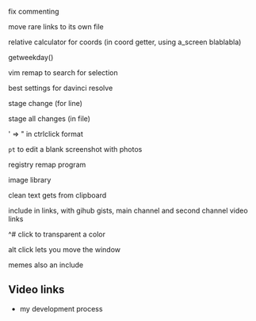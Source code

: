﻿fix commenting

move rare links to its own file

relative calculator for coords (in coord getter, using a_screen blablabla)

getweekday()

vim remap to search for selection

best settings for davinci resolve

stage change (for line)

stage all changes (in file)

' => " in ctrlclick format

`pt` to edit a blank screenshot with photos

registry remap program

image library

clean text gets from clipboard

include in links, with gihub gists, main channel and second channel video links

^# click to transparent a color

alt click lets you move the window

memes also an include

## Video links

* my development process
